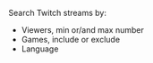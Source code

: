 Search Twitch streams by:
 - Viewers, min or/and max number
 - Games, include or exclude
 - Language